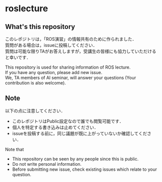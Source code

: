 # roslecture

## What's this repository
このレポジトリは，「ROS演習」の情報共有のために作られました．    
質問がある場合は，issueに投稿してください．  
質問は可能な限りTAがお答えしますが，受講生の皆様にも協力していただけると幸いです．

This repository is used for sharing information of ROS lecture.  
If you have any question, please add new issue.  
We, TA members of AI seminar, will answer your questions (Your contribution is also welcome).

## Note
以下の点に注意してください．

* このレポジトリはPublic設定なので誰でも閲覧可能です．
* 個人を特定する書き込みは止めてください．
* issueを投稿する前に，同じ議題が既に上がっていないか確認してください．

Note that

* This repository can be seen by any people since this is public.
* Do not write personal information.
* Before submitting new issue, check existing issues which relate to your question.


